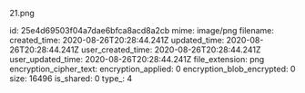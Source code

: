 21.png

id: 25e4d69503f04a7dae6bfca8acd8a2cb
mime: image/png
filename: 
created_time: 2020-08-26T20:28:44.241Z
updated_time: 2020-08-26T20:28:44.241Z
user_created_time: 2020-08-26T20:28:44.241Z
user_updated_time: 2020-08-26T20:28:44.241Z
file_extension: png
encryption_cipher_text: 
encryption_applied: 0
encryption_blob_encrypted: 0
size: 16496
is_shared: 0
type_: 4